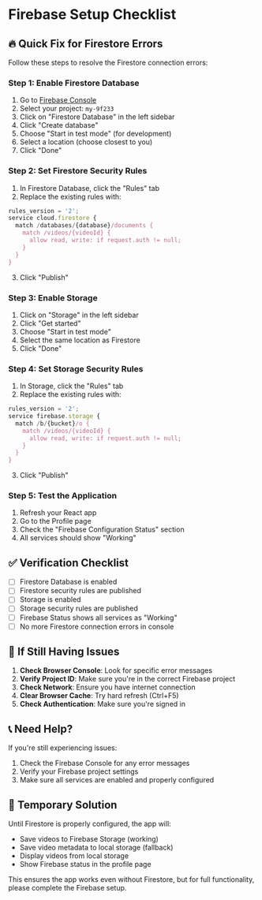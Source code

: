 # Firebase Setup Checklist

## 🔥 Quick Fix for Firestore Errors

Follow these steps to resolve the Firestore connection errors:

### Step 1: Enable Firestore Database
1. Go to [Firebase Console](https://console.firebase.google.com/)
2. Select your project: `my-9f233`
3. Click on "Firestore Database" in the left sidebar
4. Click "Create database"
5. Choose "Start in test mode" (for development)
6. Select a location (choose closest to you)
7. Click "Done"

### Step 2: Set Firestore Security Rules
1. In Firestore Database, click the "Rules" tab
2. Replace the existing rules with:

```javascript
rules_version = '2';
service cloud.firestore {
  match /databases/{database}/documents {
    match /videos/{videoId} {
      allow read, write: if request.auth != null;
    }
  }
}
```

3. Click "Publish"

### Step 3: Enable Storage
1. Click on "Storage" in the left sidebar
2. Click "Get started"
3. Choose "Start in test mode"
4. Select the same location as Firestore
5. Click "Done"

### Step 4: Set Storage Security Rules
1. In Storage, click the "Rules" tab
2. Replace the existing rules with:

```javascript
rules_version = '2';
service firebase.storage {
  match /b/{bucket}/o {
    match /videos/{videoId} {
      allow read, write: if request.auth != null;
    }
  }
}
```

3. Click "Publish"

### Step 5: Test the Application
1. Refresh your React app
2. Go to the Profile page
3. Check the "Firebase Configuration Status" section
4. All services should show "Working"

## ✅ Verification Checklist

- [ ] Firestore Database is enabled
- [ ] Firestore security rules are published
- [ ] Storage is enabled
- [ ] Storage security rules are published
- [ ] Firebase Status shows all services as "Working"
- [ ] No more Firestore connection errors in console

## 🚨 If Still Having Issues

1. **Check Browser Console**: Look for specific error messages
2. **Verify Project ID**: Make sure you're in the correct Firebase project
3. **Check Network**: Ensure you have internet connection
4. **Clear Browser Cache**: Try hard refresh (Ctrl+F5)
5. **Check Authentication**: Make sure you're signed in

## 📞 Need Help?

If you're still experiencing issues:
1. Check the Firebase Console for any error messages
2. Verify your Firebase project settings
3. Make sure all services are enabled and properly configured

## 🔄 Temporary Solution

Until Firestore is properly configured, the app will:
- Save videos to Firebase Storage (working)
- Save video metadata to local storage (fallback)
- Display videos from local storage
- Show Firebase status in the profile page

This ensures the app works even without Firestore, but for full functionality, please complete the Firebase setup. 